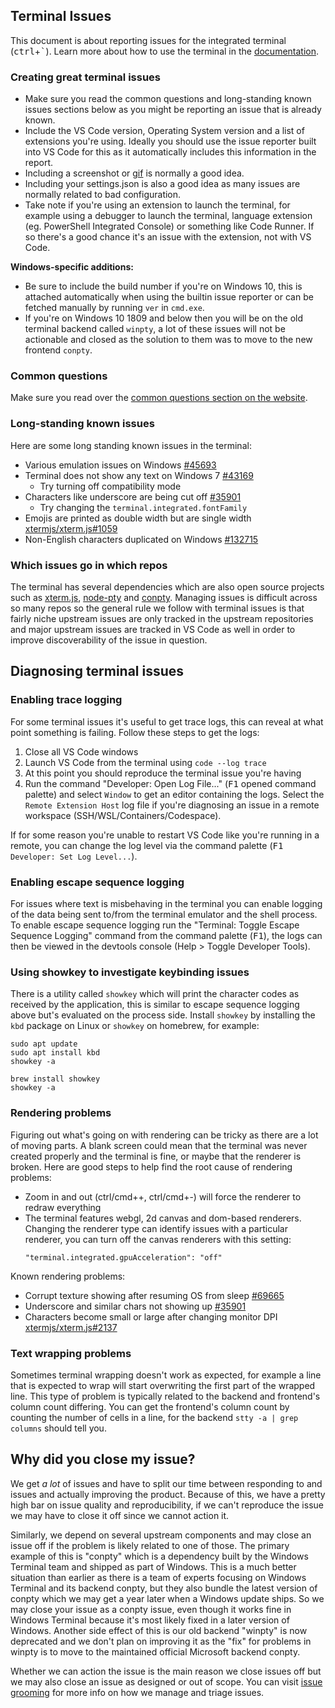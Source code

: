 ## Terminal Issues

This document is about reporting issues for the integrated terminal (<kbd>ctrl</kbd>+<kbd>`</kbd>). Learn more about how to use the terminal in the [documentation](https://code.visualstudio.com/docs/editor/integrated-terminal).

### Creating great terminal issues

- Make sure you read the common questions and long-standing known issues sections below as you might be reporting an issue that is already known.
- Include the VS Code version, Operating System version and a list of extensions you're using. Ideally you should use the issue reporter built into VS Code for this as it automatically includes this information in the report.
- Including a screenshot or [gif](https://gifcap.dev/) is normally a good idea.
- Including your settings.json is also a good idea as many issues are normally related to bad configuration.
- Take note if you're using an extension to launch the terminal, for example using a debugger to launch the terminal, language extension (eg. PowerShell Integrated Console) or something like Code Runner. If so there's a good chance it's an issue with the extension, not with VS Code.

**Windows-specific additions:**

- Be sure to include the build number if you're on Windows 10, this is attached automatically when using the builtin issue reporter or can be fetched manually by running `ver` in `cmd.exe`.
- If you're on Windows 10 1809 and below then you will be on the old terminal backend called `winpty`, a lot of these issues will not be actionable and closed as the solution to them was to move to the new frontend `conpty`.

### Common questions

Make sure you read over the [common questions section on the website](https://code.visualstudio.com/docs/editor/integrated-terminal#_common-questions).

### Long-standing known issues

Here are some long standing known issues in the terminal:

- Various emulation issues on Windows [#45693](https://github.com/Microsoft/vscode/issues/45693)
- Terminal does not show any text on Windows 7 [#43169](https://github.com/Microsoft/vscode/issues/43169)
  - Try turning off compatibility mode
- Characters like underscore are being cut off [#35901](https://github.com/Microsoft/vscode/issues/35901)
  - Try changing the `terminal.integrated.fontFamily`
- Emojis are printed as double width but are single width [xtermjs/xterm.js#1059](https://github.com/xtermjs/xterm.js/issues/1059)
- Non-English characters duplicated on Windows [#132715](https://github.com/microsoft/vscode/issues/132715)

### Which issues go in which repos

The terminal has several dependencies which are also open source projects such as [xterm.js](https://github.com/xtermjs/xterm.js), [node-pty](https://github.com/microsoft/node-pty) and [conpty](https://github.com/microsoft/terminal). Managing issues is difficult across so many repos so the general rule we follow with terminal issues is that fairly niche upstream issues are only tracked in the upstream repositories and major upstream issues are tracked in VS Code as well in order to improve discoverability of the issue in question.

## Diagnosing terminal issues

### Enabling trace logging

For some terminal issues it's useful to get trace logs, this can reveal at what point something is failing. Follow these steps to get the logs:

1. Close all VS Code windows
2. Launch VS Code from the terminal using `code --log trace`
3. At this point you should reproduce the terminal issue you're having
4. Run the command "Developer: Open Log File..." (<kbd>F1</kbd> opened command palette) and select `Window` to get an editor containing the logs. Select the `Remote Extension Host` log file if you're diagnosing an issue in a remote workspace (SSH/WSL/Containers/Codespace).

If for some reason you're unable to restart VS Code like you're running in a remote, you can change the log level via the command palette (<kbd>F1</kbd> `Developer: Set Log Level...`).

### Enabling escape sequence logging

For issues where text is misbehaving in the terminal you can enable logging of the data being sent to/from the terminal emulator and the shell process. To enable escape sequence logging run the "Terminal: Toggle Escape Sequence Logging" command from the command palette (<kbd>F1</kbd>), the logs can then be viewed in the devtools console (Help &gt; Toggle Developer Tools).

### Using showkey to investigate keybinding issues

There is a utility called `showkey` which will print the character codes as received by the application, this is similar to escape sequence logging above but's evaluated on the process side. Install `showkey` by installing the `kbd` package on Linux or `showkey` on homebrew, for example:

```
sudo apt update
sudo apt install kbd
showkey -a
```

```
brew install showkey
showkey -a
```

### Rendering problems

Figuring out what's going on with rendering can be tricky as there are a lot of moving parts. A blank screen could mean that the terminal was never created properly and the terminal is fine, or maybe that the renderer is broken. Here are good steps to help find the root cause of rendering problems:

- Zoom in and out (ctrl/cmd++, ctrl/cmd+-) will force the renderer to redraw everything
- The terminal features webgl, 2d canvas and dom-based renderers. Changing the renderer type can identify issues with a particular renderer, you can turn off the canvas renderers with this setting:
   ```
   "terminal.integrated.gpuAcceleration": "off"
   ```

Known rendering problems:

- Corrupt texture showing after resuming OS from sleep [#69665](https://github.com/microsoft/vscode/issues/69665)
- Underscore and similar chars not showing up [#35901](https://github.com/microsoft/vscode/issues/35901)
- Characters become small or large after changing monitor DPI [xtermjs/xterm.js#2137](https://github.com/xtermjs/xterm.js/issues/2137)

### Text wrapping problems

Sometimes terminal wrapping doesn't work as expected, for example a line that is expected to wrap will start overwriting the first part of the wrapped line. This type of problem is typically related to the backend and frontend's column count differing. You can get the frontend's column count by counting the number of cells in a line, for the backend `stty -a | grep columns` should tell you.

## Why did you close my issue?

We get _a lot_ of issues and have to split our time between responding to and issues and actually improving the product. Because of this, we have a pretty high bar on issue quality and reproducibility, if we can't reproduce the issue we may have to close it off since we cannot action it.

Similarly, we depend on several upstream components and may close an issue off if the problem is likely related to one of those. The primary example of this is "conpty" which is a dependency built by the Windows Terminal team and shipped as part of Windows. This is a much better situation than earlier as there is a team of experts focusing on Windows Terminal and its backend conpty, but they also bundle the latest version of conpty which we may get a year later when a Windows update ships. So we may close your issue as a conpty issue, even though it works fine in Windows Terminal because it's most likely fixed in a later version of Windows. Another side effect of this is our old backend "winpty" is now deprecated and we don't plan on improving it as the "fix" for problems in winpty is to move to the maintained official Microsoft backend conpty.

Whether we can action the issue is the main reason we close issues off but we may also close an issue as designed or out of scope. You can visit [issue grooming](https://github.com/microsoft/vscode/wiki/Issue-Grooming) for more info on how we manage and triage issues.